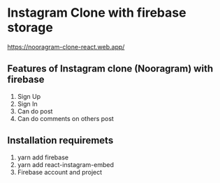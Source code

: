 # Instagram Clone with firebase storage

https://nooragram-clone-react.web.app/

## Features of Instagram clone (Nooragram) with firebase
1. Sign Up
2. Sign In
3. Can do post
4. Can do comments on others post

## Installation requiremets 

1. yarn add firebase
2. yarn add react-instagram-embed
3. Firebase account and project
